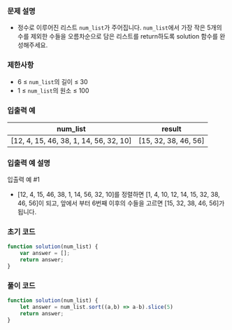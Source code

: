 ### 문제 설명

- 정수로 이루어진 리스트 `num_list`가 주어집니다. `num_list`에서 가장 작은 5개의 수를 제외한 수들을 오름차순으로 담은 리스트를 return하도록 solution 함수를 완성해주세요.

### 제한사항

- 6 ≤ `num_list`의 길이 ≤ 30
- 1 ≤ `num_list`의 원소 ≤ 100

### 입출력 예

| num_list | result |
| --- | --- |
| [12, 4, 15, 46, 38, 1, 14, 56, 32, 10] | [15, 32, 38, 46, 56] |

### 입출력 예 설명

입출력 예 #1
- [12, 4, 15, 46, 38, 1, 14, 56, 32, 10]를 정렬하면 [1, 4, 10, 12, 14, 15, 32, 38, 46, 56]이 되고, 앞에서 부터 6번째 이후의 수들을 고르면 [15, 32, 38, 46, 56]가 됩니다.


### 초기 코드

```jsx
function solution(num_list) {
    var answer = [];
    return answer;
}
```

### 풀이 코드

```jsx
function solution(num_list) {
    let answer = num_list.sort((a,b) => a-b).slice(5)
    return answer;
}
```
